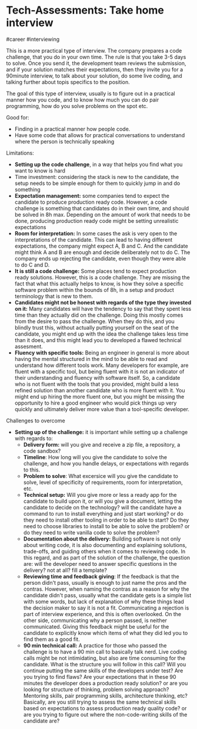 # Tech-Assessments: Take home interview
#career #interviewing 

This is a more practical type of interview.
The company prepares a code challenge, that you do in your own time. 
The rule is that you take 3-5 days to solve. Once you send it, the development team reviews the submission, and if your solution matches their expectations, then they invite you for a 90minute interview, to talk about your solution, do some live coding, and talking further about topis specifics to the position.


The goal of this type of interview, usually is to figure out in a practical manner how you code, and to know how much you can do pair programming, how do you solve problems on the spot etc.

Good for:
- Finding in a practical manner how people code.
- Have some code that allows for practical conversations to understand where the person is technically speaking

Limitations:
- **Setting up the code challenge**, in a way that helps you find what you want to know is hard
- Time investment: considering the stack is new to the candidate, the setup needs to be simple enough for them to quickly jump in and do something
- **Expectation management:** some companies tend to expect the candidate to produce production ready code. However, a code challenge is something that candidates do in their own time, and should be solved in 8h max. Depending on the amount of work that needs to be done, producing production ready code might be setting unrealistic expectations
- **Room for interpretation:** In some cases the ask is very open to the interpretations of the candidate. This can lead to having different expectations, the company might expect A, B and C. And the candidate might think A and B are enough and decide deliberately not to do C. The company ends up rejecting the candidate, even though they were able to do C and D.
- **It is still a code challenge:** Some places tend to expect production ready solutions. However, this is a code challenge. They are missing the fact that what this actually helps to know, is how they solve a specific software problem within the bounds of 8h, in a setup and product terminology that is new to them.
- **Candidates might not be honest with regards of the type they invested on it:** Many candidates will have the tendency to say that they spent less time than they actually did on the challenge. Doing this mostly comes from the desire to pass the challenge. When they do this, and you blindly trust this, without actually putting yourself on the seat of the candidate, you might end up with the idea the challenge takes less time than it does, and this might lead you to developed a flawed technical assesment.
- **Fluency with specific tools:** Being an engineer in general is more about having the mental structured in the mind to be able to read and understand how different tools work. Many developers for example, are fluent with a specific tool, but being fluent with it is not an indicator of their understanding and fluency with software itself. So, a candidate who is not fluent with the tools that you provided, might build a less refined solution than another candidate who is more fluent with it. You might end up hiring the more fluent one, but you might be missing the opportunity to hire a good engineer who would pick things up very quickly and ultimately deliver more value than a tool-specific developer.


Challenges to overcome
* **Setting up of the challenge:** it is important while setting up a challenge with regards to:
	* **Delivery form:** will you give and receive a zip file, a repository, a code sandbox?
	* **Timeline**: How long will you give the candidate to solve the challenge, and how you handle delays, or expectations with regards to this.
	* **Problem to solve**: What excersice will you give the candidate to solve, level of specificity of requirements, room for interpretation, etc.
	* **Technical setup:** Will you give more or less a ready app for the candidate to build upon it, or will you give a document, letting the candidate to decide on the technology? will the candidate have a command to run to install everything and just start working? or do they need to install other tooling in order to be able to start? Do they need to choose libraries to install to be able to solve the problem? or do they need to write vanilla code to solve the problem?
	* **Documentation about the delivery:** Building software is not only about writing code, it is also documenting and explaining solutions, trade-offs, and guiding others when it comes to reviewing code. In this regard, and as part of the solution of the challenge, the question are: will the developer need to answer specific questions in the delivery? not at all? fill a template? 
	* **Reviewing time and feedback giving**: If the feedback is that the person didn't pass, usually is enough to just name the pros and the contras. However, when naming the contras as a reason for why the candidate didn't pass, usually what the candidate gets is a simple list with some words, but lack of explanation of why these things lead the decision maker to say it is not a fit. Communicating a rejection is part of interview experience, and this is often overlooked. On the other side, communicating why a person passed, is neither communicated. Giving this feedback might be useful for the candidate to explicitly know which items of what they did led you to find them as a good fit.
	* **90 min technical call:** A practice for those who passed the challenge is to have a 90 min call to basically talk nerd. Live coding calls might be not intimidating, but also are time consuming for the candidate. What is the structure you will follow in this call? Will you continue putting the same skills of the developers under test? Are you trying to find flaws? Are your expectations that in these 90 minutes the developer does a production ready solution? or are you looking for structure of thinking, problem solving approach? Mentoring skills, pair programming skills, architecture thinking, etc? Basically, are you still trying to assess the same technical skills based on expectations to assess production ready quality code? or are you trying to figure out where the non-code-writing skills of the candidate are?

